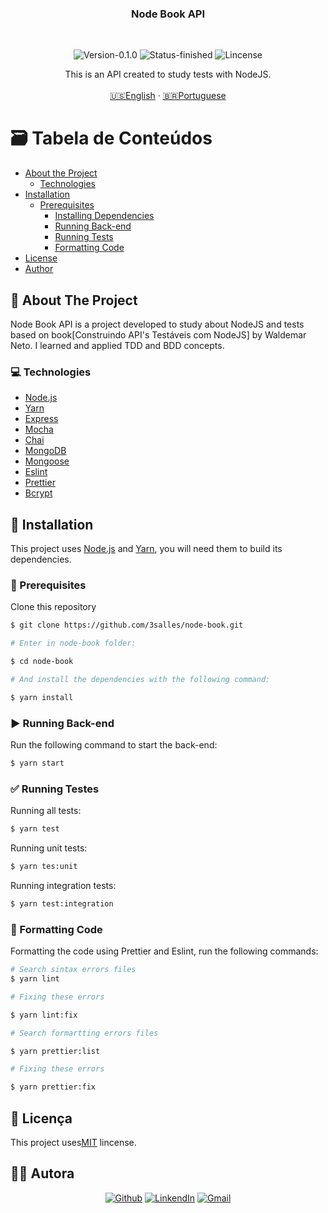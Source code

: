 
<h3 align="center">Node Book API</h3>
</br> 

<p align="center">
    <img src="https://img.shields.io/static/v1?label=Version&message=0.1.0&color=7159c1" alt="Version-0.1.0" />
      <img src="https://img.shields.io/static/v1?label=Status&message=Finished&color=brightgreen" alt="Status-finished" />
      <img src="https://img.shields.io/static/v1?label=Lincense&message=MIT&color=0000ff " alt="Lincense" />
</p>

<p align="center">
  This is an API created to study tests with NodeJS.
  <br />
  <br />
  <a href="README-en.md">🇺🇸English</a>
   ·
  <a href="README.md">🇧🇷Portuguese</a>
</p>

<!-- TABLE OF CONTENTS -->
# :card_file_box: Tabela de Conteúdos
* [About the Project](#book-about-the-project)
  * [Technologies](#computer-technologies)
* [Installation](#bricks-installation)
  * [Prerequisites](#construction-prerequisites)
    * [Installing Dependencies](#construction-installing-dependencies)
    * [Running Back-end](#arrow_forward-running-back-end)
    * [Running Tests](#white_check_mark-running-tests)
    * [Formatting Code](#nail_care-formatting-Code)
* [License](#page_facing_up-license)
* [Author](#woman_technologist-author)

## :book: About The Project

Node Book API is a project developed to study about NodeJS and tests based on book[Construindo API's Testáveis com NodeJS] by Waldemar Neto. I learned and applied TDD and BDD concepts.

### :computer: Technologies

* [Node.js](https://nodejs.org/en/)
* [Yarn](https://yarnpkg.com)
* [Express](https://expressjs.com)
* [Mocha](https://mochajs.org)
* [Chai](https://www.chaijs.com)
* [MongoDB](https://www.mongodb.com)
* [Mongoose](https://mongoosejs.com)
* [Eslint](https://eslint.org)
* [Prettier](https://prettier.io)
* [Bcrypt](https://www.npmjs.com/package/bcrypt)

## :bricks: Installation


This project uses [Node.js](https://nodejs.org/en/) and [Yarn](https://yarnpkg.com), you will need them to build its dependencies.


### :construction: Prerequisites

Clone this repository

```bash
$ git clone https://github.com/3salles/node-book.git

# Enter in node-book folder:

$ cd node-book

# And install the dependencies with the following command:

$ yarn install
```

### :arrow_forward: Running Back-end

Run the following command to start the back-end:

```bash
$ yarn start
```

### :white_check_mark: Running Testes

Running all tests:

```bash
$ yarn test
```

Running unit tests:

```bash
$ yarn tes:unit
```

Running integration tests:

```bash
$ yarn test:integration
```

### :nail_care: Formatting  Code

Formatting the code using Prettier and Eslint, run the following commands:

```bash
# Search sintax errors files
$ yarn lint

# Fixing these errors

$ yarn lint:fix

# Search formartting errors files

$ yarn prettier:list

# Fixing these errors

$ yarn prettier:fix
```

## :page_facing_up: Licença

This project uses[MIT](https://github.com/3salles/node-book/blob/master/LICENSE.md) lincense.

## ‍:woman_technologist: Autora

<p align="center">
  <a href="https://github.com/3salles"><img src="https://img.shields.io/badge/-Github-000?style=flat-square&logo=Github&logoColor=white&link=https://github.com/3salles" alt="Github" /></a>
  <a href="https://www.linkedin.com/in/beatriz-salles-b701a31a6/"><img src="https://img.shields.io/badge/-LinkedIn-blue?style=flat-square&logo=Linkedin&logoColor=white&link=https://www.linkedin.com/in/beatriz-salles-b701a31a6" alt="LinkendIn" /></a>
  <a href="mailto:beatrizsallesss@gmail.com"><img src="https://img.shields.io/badge/-Gmail-c14438?style=flat-square&logo=Gmail&logoColor=white&link=mailto:beatrizsallesss@gmail.com" alt="Gmail" /></a>